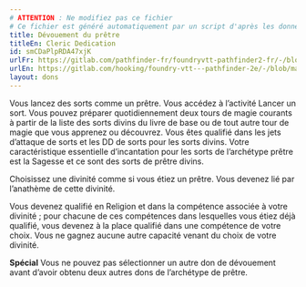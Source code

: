```yaml
---
# ATTENTION : Ne modifiez pas ce fichier
# Ce fichier est généré automatiquement par un script d'après les données du module Foundry VTT officiel et de sa traduction
title: Dévouement du prêtre
titleEn: Cleric Dedication
id: smCDaPlpRDA47xjK
urlFr: https://gitlab.com/pathfinder-fr/foundryvtt-pathfinder2-fr/-/blob/master/data/feats/smCDaPlpRDA47xjK.htm
urlEn: https://gitlab.com/hooking/foundry-vtt---pathfinder-2e/-/blob/master/packs/data/feats.db/cleric-dedication.json
layout: dons
---
```

Vous lancez des sorts comme un prêtre. Vous accédez à l’activité Lancer un sort. Vous pouvez préparer quotidiennement deux tours de magie courants à partir de la liste des sorts divins du livre de base ou de tout autre tour de magie que vous apprenez ou découvrez. Vous êtes qualifié dans les jets d’attaque de sorts et les DD de sorts pour les sorts divins. Votre caractéristique essentielle d’incantation pour les sorts de l’archétype prêtre est la Sagesse et ce sont des sorts de prêtre divins.

Choisissez une divinité comme si vous étiez un prêtre. Vous devenez lié par l’anathème de cette divinité.

Vous devenez qualifié en Religion et dans la compétence associée à votre divinité ; pour chacune de ces compétences dans lesquelles vous étiez déjà qualifié, vous devenez à la place qualifié dans une compétence de votre choix. Vous ne gagnez aucune autre capacité venant du choix de votre divinité.

**Spécial** Vous ne pouvez pas sélectionner un autre don de dévouement avant d’avoir obtenu deux autres dons de l’archétype de prêtre.
